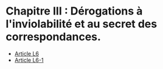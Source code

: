 # Chapitre III : Dérogations à l'inviolabilité et au secret des correspondances.

* [Article L6](./LEGIARTI000006465320.md)
* [Article L6-1](./LEGIARTI000028717060.md)
